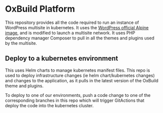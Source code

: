 # OxBuild Platform

This repository provides all the code required to run an instance of WordPress multisite in kubernetes. It uses the [WordPress official Alpine image](https://hub.docker.com/_/wordpress), and is modified to launch a multisite network. It uses PHP dependency manager Composer to pull in all the themes and plugins used by the multisite.

## Deploy to a kubernetes environment

This uses Helm charts to manage kubernetes manifest files. This repo is used to deploy infrastructure changes (ie helm chart/kubernetes changes) and changes to the application, as it pulls in the latest version of the OxBuild theme and plugins.

To deploy to one of our environments, push a code change to one of the corresponding branches in this repo which will trigger GitActions that deploy the code into the kubernetes cluster.


